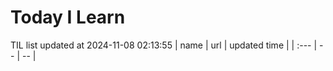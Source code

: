 # Today I Learn 
TIL list updated at 2024-11-08 02:13:55
| name | url | updated time |
| :--- | -- | -- |
